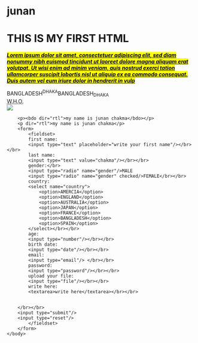 # junan<!DOCTYPE html>
<html>
	<head>
		<!-- this is done by junan chakma-->
		<title>this is my first html& css</title>
	</head>
	<body>
		<h1>THIS IS MY FIRST HTML</h1>
		<p title="JUNAN CHAKMA"><em><strong><u><mark>Lorem ipsum dolor sit amet, consectetuer adipiscing elit, sed diam nonummy nibh euismod tincidunt ut laoreet dolore magna aliquam erat volutpat. Ut wisi enim ad minim veniam, quis nostrud exerci tation ullamcorper suscipit lobortis nisl ut aliquip ex ea commodo consequat. Duis autem vel eum iriure dolor in hendrerit in vulp</em></strong></u></mark></p>
		BANGLADESH<sup>DHAKA</sup>BANGLADESH<sub>DHAKA</sub>
		</br>
		<abbr title="WORLD HEALTH ORGANIGATION">W.H.O.</abbr>
		</br>
		<img src="weeding/junanchakma.jpg/"/>
		
		<p><bdo dir="rtl">my name is junan chakma</bdo></p>
		<p dir="rtl">my name is junan chakma</p>
		<form>
			<fieldset>
			first name:
			<input type="text" placeholder="write your first name"/></br></br>
			last name:
			<input type="text" value="chakma"/></br></br>
			gender:</br>
			<input type="radio" name="gender"/>MALE
			<input type="radio" name="gender" checked/>FEMALE</br></br>
			country:
			<select name="country">
				<option>AMERCIA</option>
				<option>ENGLAND</option>
				<option>AUSTRALIA</option>
				<option>JAPAN</option>
				<option>FRANCE</option>
				<option>BANGLADESH</option>
				<option>SPAIN</option>
			</select></br></br>
			age:
			<input type="number"/></br></br>
			birth date:
			<input type="date"/></br></br>
			email:
			<input type="email"/> </br></br>
			password:
			<input type="password"/></br></br>
			upload your file:
			<input type="file"/></br></br>
			write here:
			<textarea>write here</textarea></br></br>
			
			
		</br></br>	
		<input type="submit"/>
		<input type="reset"/>
			</fieldset>
		</form>
	</body>
</html>
